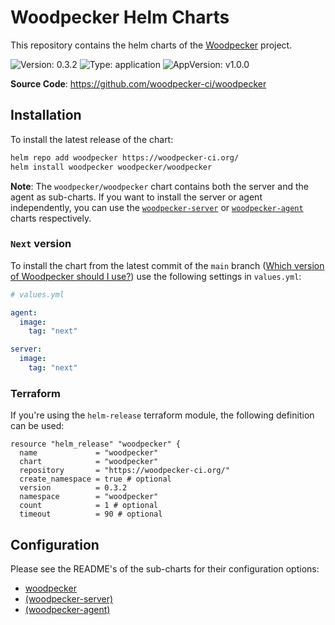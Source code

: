 # Woodpecker Helm Charts

This repository contains the helm charts of the [Woodpecker](https://woodpecker-ci.org) project.

![Version: 0.3.2](https://img.shields.io/badge/Version-0.3.2-informational?style=flat-square) ![Type: application](https://img.shields.io/badge/Type-application-informational?style=flat-square) ![AppVersion: v1.0.0](https://img.shields.io/badge/AppVersion-v1.0.0-informational?style=flat-square)

**Source Code**: <https://github.com/woodpecker-ci/woodpecker>

## Installation

To install the latest release of the chart:

```sh
helm repo add woodpecker https://woodpecker-ci.org/
helm install woodpecker woodpecker/woodpecker
```

**Note**: The `woodpecker/woodpecker` chart contains both the server and the agent as sub-charts.
If you want to install the server or agent independently, you can use the [`woodpecker-server`](./charts/woodpecker/charts/woodpecker-server/README.md) or [`woodpecker-agent`](./charts/woodpecker/charts/woodpecker-agent/README.md) charts respectively.

### `Next` version

To install the chart from the latest commit of the `main` branch ([Which version of Woodpecker should I use?](https://woodpecker-ci.org/faq#which-version-of-woodpecker-should-i-use)) use the following settings in `values.yml`:

```yml
# values.yml

agent:
  image:
    tag: "next"

server:
  image:
    tag: "next"
```

### Terraform

If you're using the `helm-release` terraform module, the following definition can be used:

```hcl
resource "helm_release" "woodpecker" {
  name             = "woodpecker"
  chart            = "woodpecker"
  repository       = "https://woodpecker-ci.org/"
  create_namespace = true # optional
  version          = 0.3.2
  namespace        = "woodpecker"
  count            = 1 # optional
  timeout          = 90 # optional
```

## Configuration

Please see the README's of the sub-charts for their configuration options:

- [woodpecker](./charts/woodpecker/charts/woodpecker/README.md)
- [(woodpecker-server)](./charts/woodpecker/charts/woodpecker-server/README.md)
- [(woodpecker-agent)](./charts/woodpecker/charts/woodpecker-agent/README.md)
